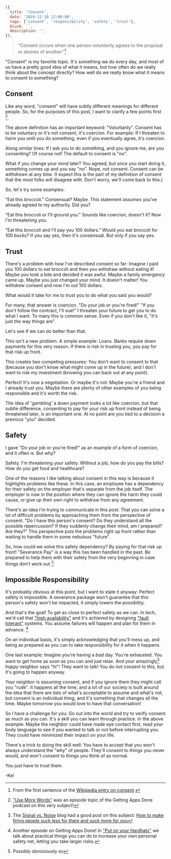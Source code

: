 ```js
({
  title: 'Consent',
  date: '2019-12-10 12:00:00',
  tags: ['consent', 'responsibility', 'safety', 'trust'],
  blurb: ``,
  description: '',
});
```

> "Consent occurs when one person voluntarily agrees to the proposal or desires of another."[^definition]

[^definition]: From the first sentence of the [Wikipedia entry on consent](https://en.wikipedia.org/wiki/Consent).

"Consent" is my favorite topic. It's something we do every day, and most of us have a pretty good idea of what it means, but how often do we really think about the concept directly? How well do we really know what it means to consent to something?

## Consent

Like any word, "consent" will have subtly different meanings for different people. So, for the purposes of this post, I want to clarify a few points first [^usemorewords].

[^usemorewords]: ["Use More Words"](https://gettingappsdone.com/episodes/use-more-words/) was an episode topic of the Getting Apps Done podcast on this very subject!

The above definition has an important keyword: "Voluntarily". Consent has to be voluntary or it's not consent, it's coercion. For example: If I threaten to harm you until you do something, even if you eventually agree, it's coercion.

Along similar lines: If I ask you to do something, and you ignore me, are you consenting? Of course not! The default to consent is "no".

What if you change your mind later? You agreed, but once you start doing it, something comes up and you say "no". Nope, not consent. Consent can be _withdrawn_ at any time. (I expect this is the part of my definition of consent that the most folks will disagree with. Don't worry, we'll come back to this.)

So, let's try some examples:

"Eat this broccoli." Consensual? Maybe. This statement _assumes_ you've already agreed to my authority. Did you?

"Eat this broccoli or I'll ground you." Sounds like coercion, doesn't it? Now I'm threatening you.

"Eat this broccoli and I'll pay you 100 dollars." Would you eat broccoli for 100 bucks? If you say yes, then it's consensual. But only if you say yes.

## Trust

There's a problem with how I've described consent so far: Imagine I paid you 100 dollars to eat broccoli and then you withdraw without eating it! Maybe you took a bite and decided it was awful. Maybe a family emergency came up. Maybe you just changed your mind. It doesn't matter! You withdrew consent and now I'm out 100 dollars.

What would it take for me to trust you to do what you said you would?

For many, that answer is coercion. "Do your job or you're fired!" "If you don't follow the contract, I'll sue!" I threaten your future to get you to do what I want. To many this is common sense. Even if you don't like it, "it's just the way things are".

Let's see if we can do better than that.

This isn't a new problem. A simple example: Loans. Banks require down payments for this very reason. If there is risk in trusting you, you pay for that risk up front.

This creates two competing pressures: You don't want to consent to that (because you don't know what might come up in the future), and I don't want to risk my investment (knowing you can back out at any point).

Perfect! It's now a negotiation. Or maybe it's not: Maybe you're a friend and I already trust you. Maybe there are plenty of other examples of you being responsible and it's worth the risk.

The idea of 'gambling' a down payment looks a lot like coercion, but that subtle difference, consenting to pay for your risk up front instead of being threatened later, is an important one. At no point are you tied to a decision a previous "you" decided.

## Safety

I gave "Do your job or you're fired!" as an example of a form of coercion, and it often is. But why?

Safety. I'm threatening your safety. Without a job, how do you pay the bills? How do you get food and healthcare?

One of the reasons I like talking about consent in this way is because it highlights problems like these. In this case, an employee has a dependency for their safety on the employer that's separate from the job itself. The employer is now in the position where they can ignore the harm they could cause, or give up their own right to withdraw from any agreement.

There's an idea I'm trying to communicate in this post: That you can solve a lot of difficult problems by approaching them from the perspective of consent. "Do I have this person's consent? Do they understand all the possible repercussion? If they suddenly change their mind, am I prepared? Are they?" This perspective puts the problems right up front rather than waiting to handle them in some nebulous "future".

So, how could we solve this safety dependency? By paying for that risk up front! "Severance Pay" is a way this has been handled in the past. Be prepared to help them with their safety from the very beginning in case things don't work out [^severance].

[^severance]: The [Signal vs. Noise](https://m.signalvnoise.com/) blog had a good post on this subject: [How to make firing people suck less for them and suck more for you](https://m.signalvnoise.com/how-to-make-firing-people-suck-less-for-them-and-suck-more-for-you/)

## Impossible Responsibility

It's probably obvious at this point, but I want to state it anyway: Perfect safety is impossible. A severance package won't guarantee that this person's safety won't be impacted, it simply lowers the possibility.

And that's the goal! To get as close to perfect safety as we can. In tech, we'd call that ["high availability"](https://en.wikipedia.org/wiki/High_availability) and it's achieved by designing ["fault tolerant"](https://en.wikipedia.org/wiki/Fault_tolerance) systems. You assume failures will happen and plan for them in advance. [^safetyep]

[^safetyep]: Another episode on Getting Apps Done! In ["Put on your Hardhats"](https://gettingappsdone.com/episodes/put-on-your-hardhats/) we talk about practical things you can do to increase your own personal safety net, letting you take larger risks.

On an individual basis, it's simply acknowledging that you'll mess up, and being as prepared as you can to take responsibility for it when it happens.

One last example: Imagine you're having a _bad_ day. You're exhausted. You want to get home as soon as you can and just relax. And your amazingly[^obnoxious] _happy_ neighbor says "hi"! They want to talk! You do _not_ consent to this, but it's going to happen anyway.

[^obnoxious]: Possibly obnoxiously so

Your neighbor is _assuming_ consent, and if you ignore them they might call you "rude". It happens all the time, and a lot of our society is built around the idea that there are lists of what's acceptable to assume and what's not, but consent is an individual thing, and it's something that changes all the time. Maybe tomorrow you would love to have that conversation!

So I have a challenge for you: Go out into the world and try to verify consent as much as you can. It's a skill you can learn through practice. In the above example: Maybe the neighbor could have made eye contact first, read your body language to see if you wanted to talk or not before interrupting you. They could have minimized their impact on your life.

There's a trick to doing the skill well: You have to accept that you won't always understand the "why" of people. They'll consent to things you never would, and won't consent to things you think of as normal.

You just have to trust them.

-Kel
